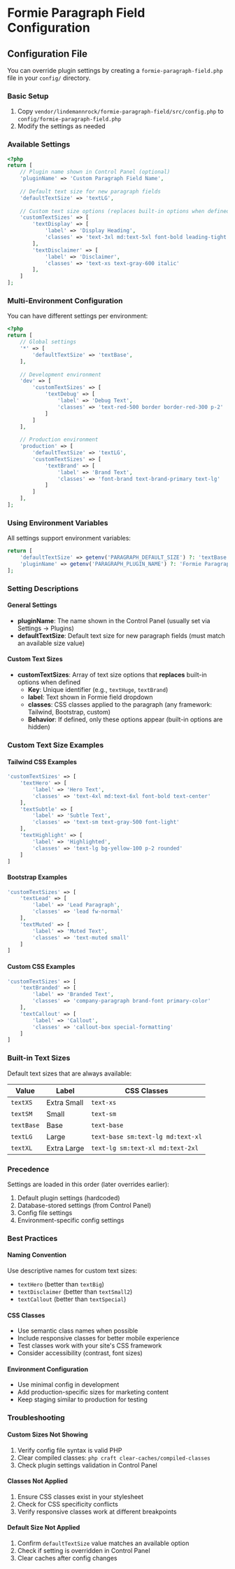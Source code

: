 # Formie Paragraph Field Configuration

## Configuration File

You can override plugin settings by creating a `formie-paragraph-field.php` file in your `config/` directory.

### Basic Setup

1. Copy `vendor/lindemannrock/formie-paragraph-field/src/config.php` to `config/formie-paragraph-field.php`
2. Modify the settings as needed

### Available Settings

```php
<?php
return [
    // Plugin name shown in Control Panel (optional)
    'pluginName' => 'Custom Paragraph Field Name',
    
    // Default text size for new paragraph fields
    'defaultTextSize' => 'textLG',
    
    // Custom text size options (replaces built-in options when defined)
    'customTextSizes' => [
        'textDisplay' => [
            'label' => 'Display Heading',
            'classes' => 'text-3xl md:text-5xl font-bold leading-tight'
        ],
        'textDisclaimer' => [
            'label' => 'Disclaimer',
            'classes' => 'text-xs text-gray-600 italic'
        ],
    ]
];
```

### Multi-Environment Configuration

You can have different settings per environment:

```php
<?php
return [
    // Global settings
    '*' => [
        'defaultTextSize' => 'textBase',
    ],
    
    // Development environment
    'dev' => [
        'customTextSizes' => [
            'textDebug' => [
                'label' => 'Debug Text',
                'classes' => 'text-red-500 border border-red-300 p-2'
            ]
        ]
    ],
    
    // Production environment
    'production' => [
        'defaultTextSize' => 'textLG',
        'customTextSizes' => [
            'textBrand' => [
                'label' => 'Brand Text',
                'classes' => 'font-brand text-brand-primary text-lg'
            ]
        ]
    ],
];
```

### Using Environment Variables

All settings support environment variables:

```php
return [
    'defaultTextSize' => getenv('PARAGRAPH_DEFAULT_SIZE') ?: 'textBase',
    'pluginName' => getenv('PARAGRAPH_PLUGIN_NAME') ?: 'Formie Paragraph Field',
];
```

### Setting Descriptions

#### General Settings

- **pluginName**: The name shown in the Control Panel (usually set via Settings → Plugins)
- **defaultTextSize**: Default text size for new paragraph fields (must match an available size value)

#### Custom Text Sizes

- **customTextSizes**: Array of text size options that **replaces** built-in options when defined
  - **Key**: Unique identifier (e.g., `textHuge`, `textBrand`)
  - **label**: Text shown in Formie field dropdown
  - **classes**: CSS classes applied to the paragraph (any framework: Tailwind, Bootstrap, custom)
  - **Behavior**: If defined, only these options appear (built-in options are hidden)

### Custom Text Size Examples

#### Tailwind CSS Examples

```php
'customTextSizes' => [
    'textHero' => [
        'label' => 'Hero Text',
        'classes' => 'text-4xl md:text-6xl font-bold text-center'
    ],
    'textSubtle' => [
        'label' => 'Subtle Text',
        'classes' => 'text-sm text-gray-500 font-light'
    ],
    'textHighlight' => [
        'label' => 'Highlighted',
        'classes' => 'text-lg bg-yellow-100 p-2 rounded'
    ]
]
```

#### Bootstrap Examples

```php
'customTextSizes' => [
    'textLead' => [
        'label' => 'Lead Paragraph',
        'classes' => 'lead fw-normal'
    ],
    'textMuted' => [
        'label' => 'Muted Text',
        'classes' => 'text-muted small'
    ]
]
```

#### Custom CSS Examples

```php
'customTextSizes' => [
    'textBranded' => [
        'label' => 'Branded Text',
        'classes' => 'company-paragraph brand-font primary-color'
    ],
    'textCallout' => [
        'label' => 'Callout',
        'classes' => 'callout-box special-formatting'
    ]
]
```

### Built-in Text Sizes

Default text sizes that are always available:

| Value | Label | CSS Classes |
|-------|-------|-------------|
| `textXS` | Extra Small | `text-xs` |
| `textSM` | Small | `text-sm` |
| `textBase` | Base | `text-base` |
| `textLG` | Large | `text-base sm:text-lg md:text-xl` |
| `textXL` | Extra Large | `text-lg sm:text-xl md:text-2xl` |

### Precedence

Settings are loaded in this order (later overrides earlier):

1. Default plugin settings (hardcoded)
2. Database-stored settings (from Control Panel)
3. Config file settings
4. Environment-specific config settings

### Best Practices

#### Naming Convention

Use descriptive names for custom text sizes:
- `textHero` (better than `textBig`)
- `textDisclaimer` (better than `textSmall2`)
- `textCallout` (better than `textSpecial`)

#### CSS Classes

- Use semantic class names when possible
- Include responsive classes for better mobile experience
- Test classes work with your site's CSS framework
- Consider accessibility (contrast, font sizes)

#### Environment Configuration

- Use minimal config in development
- Add production-specific sizes for marketing content
- Keep staging similar to production for testing

### Troubleshooting

#### Custom Sizes Not Showing
1. Verify config file syntax is valid PHP
2. Clear compiled classes: `php craft clear-caches/compiled-classes`
3. Check plugin settings validation in Control Panel

#### Classes Not Applied
1. Ensure CSS classes exist in your stylesheet
2. Check for CSS specificity conflicts
3. Verify responsive classes work at different breakpoints

#### Default Size Not Applied
1. Confirm `defaultTextSize` value matches an available option
2. Check if setting is overridden in Control Panel
3. Clear caches after config changes